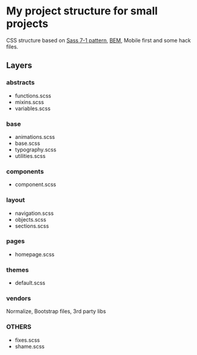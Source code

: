 # My project structure for small projects

CSS structure based on [Sass 7-1 pattern](http://sass-guidelin.es/#the-7-1-pattern), [BEM](http://getbem.com/naming/), Mobile first and some hack files.

## Layers

### abstracts
- functions.scss
- mixins.scss
- variables.scss

### base
- animations.scss
- base.scss
- typography.scss
- utilities.scss

### components
- component.scss

### layout
- navigation.scss
- objects.scss
- sections.scss

### pages
- homepage.scss

### themes
- default.scss

### vendors
Normalize, Bootstrap files, 3rd party libs

### OTHERS
- fixes.scss
- shame.scss
